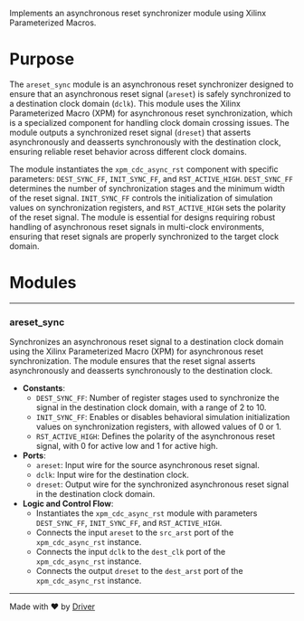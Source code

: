 <!--------------------------------------------------------------------------------->
<!-- IMPORTANT: This file is auto-generated by Driver (https://driver.ai). -------->
<!-- Manual edits may be overwritten on future commits. --------------------------->
<!--------------------------------------------------------------------------------->

Implements an asynchronous reset synchronizer module using Xilinx Parameterized Macros.

# Purpose
The `areset_sync` module is an asynchronous reset synchronizer designed to ensure that an asynchronous reset signal (`areset`) is safely synchronized to a destination clock domain (`dclk`). This module uses the Xilinx Parameterized Macro (XPM) for asynchronous reset synchronization, which is a specialized component for handling clock domain crossing issues. The module outputs a synchronized reset signal (`dreset`) that asserts asynchronously and deasserts synchronously with the destination clock, ensuring reliable reset behavior across different clock domains.

The module instantiates the `xpm_cdc_async_rst` component with specific parameters: `DEST_SYNC_FF`, `INIT_SYNC_FF`, and `RST_ACTIVE_HIGH`. `DEST_SYNC_FF` determines the number of synchronization stages and the minimum width of the reset signal. `INIT_SYNC_FF` controls the initialization of simulation values on synchronization registers, and `RST_ACTIVE_HIGH` sets the polarity of the reset signal. The module is essential for designs requiring robust handling of asynchronous reset signals in multi-clock environments, ensuring that reset signals are properly synchronized to the target clock domain.
# Modules

---
### areset\_sync
Synchronizes an asynchronous reset signal to a destination clock domain using the Xilinx Parameterized Macro (XPM) for asynchronous reset synchronization. The module ensures that the reset signal asserts asynchronously and deasserts synchronously to the destination clock.
- **Constants**:
    - ``DEST_SYNC_FF``: Number of register stages used to synchronize the signal in the destination clock domain, with a range of 2 to 10.
    - ``INIT_SYNC_FF``: Enables or disables behavioral simulation initialization values on synchronization registers, with allowed values of 0 or 1.
    - ``RST_ACTIVE_HIGH``: Defines the polarity of the asynchronous reset signal, with 0 for active low and 1 for active high.
- **Ports**:
    - ``areset``: Input wire for the source asynchronous reset signal.
    - ``dclk``: Input wire for the destination clock.
    - ``dreset``: Output wire for the synchronized asynchronous reset signal in the destination clock domain.
- **Logic and Control Flow**:
    - Instantiates the `xpm_cdc_async_rst` module with parameters `DEST_SYNC_FF`, `INIT_SYNC_FF`, and `RST_ACTIVE_HIGH`.
    - Connects the input `areset` to the `src_arst` port of the `xpm_cdc_async_rst` instance.
    - Connects the input `dclk` to the `dest_clk` port of the `xpm_cdc_async_rst` instance.
    - Connects the output `dreset` to the `dest_arst` port of the `xpm_cdc_async_rst` instance.



---
Made with ❤️ by [Driver](https://www.driver.ai/)